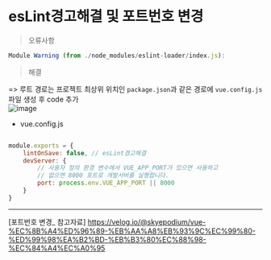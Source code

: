 # esLint경고해결 및 포트번호 변경   

> 오류사항     
```javascript
Module Warning (from ./node_modules/eslint-loader/index.js):
```    

> 해결         
   
=> 루트 경로는 프로젝트 최상위 위치인 `package.json`과 같은 경로에 `vue.config.js` 파일 생성 후 code 추가     
![image](https://user-images.githubusercontent.com/72757829/115680387-79dad480-a38e-11eb-94dd-eb40b3e69c3c.png)

- vue.config.js    
```javascript

module.exports = {
    lintOnSave: false, // esLint경고해결
    devServer: {
        // 사용자 정의 환경 변수에서 VUE_APP_PORT가 있으면 사용하고
        // 없으면 8000 포트로 개발서버를 실행합니다.
        port: process.env.VUE_APP_PORT || 8000
    }
}

```     

---     
[포트번호 변경_ 참고자료] https://velog.io/@skyepodium/vue-%EC%8B%A4%ED%96%89-%EB%AA%A8%EB%93%9C%EC%99%80-%ED%99%98%EA%B2%BD-%EB%B3%80%EC%88%98-%EC%84%A4%EC%A0%95     
